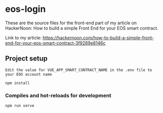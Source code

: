 # eos-login

These are the source files for the front-end part of my article on HackerNoon: How to build a simple Front End for your EOS smart contract.

Link to my article: https://hackernoon.com/how-to-build-a-simple-front-end-for-your-eos-smart-contract-3f9289e8146c

## Project setup

```
Edit the value for VUE_APP_SMART_CONTRACT_NAME in the .env file to your EOS account name

npm install
```

### Compiles and hot-reloads for development

```
npm run serve
```
